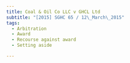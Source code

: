 ```yaml
---
title: Coal & Oil Co LLC v GHCL Ltd 
subtitle: "[2015] SGHC 65 / 12\_March\_2015"
tags:
  - Arbitration
  - Award
  - Recourse against award
  - Setting aside

---
```


